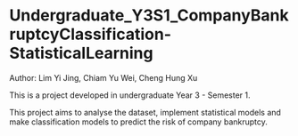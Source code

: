 # Undergraduate_Y3S1_CompanyBankruptcyClassification-StatisticalLearning
Author: Lim Yi Jing, Chiam Yu Wei, Cheng Hung Xu<br>

This is a project developed in undergraduate Year 3 - Semester 1.

This project aims to analyse the dataset, implement statistical models and make classification models to predict the risk of company bankruptcy.
